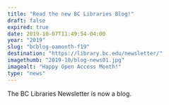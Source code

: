 ```yaml
---
title: "Read the new BC Libraries Blog!"
draft: false
expired: true
date: 2019-10-07T11:49:54-04:00
year: "2019"
slug: "bcblog-oamonth-f19"
destination: "https://library.bc.edu/newsletter/"
imagethumb: "2019-10/blog-news01.jpg"
imagealt: "Happy Open Access Month!"
type: "news"
---
```


The BC Libraries Newsletter is now a blog.  
